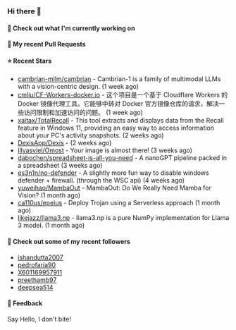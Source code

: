 ### Hi there 👋

#### 👷 Check out what I'm currently working on

#### 🔨 My recent Pull Requests


#### ⭐ Recent Stars

- [cambrian-mllm/cambrian](https://github.com/cambrian-mllm/cambrian) - Cambrian-1 is a family of multimodal LLMs with a vision-centric design. (1 week ago)
- [cmliu/CF-Workers-docker.io](https://github.com/cmliu/CF-Workers-docker.io) - 这个项目是一个基于 Cloudflare Workers 的 Docker 镜像代理工具。它能够中转对 Docker 官方镜像仓库的请求，解决一些访问限制和加速访问的问题。 (1 week ago)
- [xaitax/TotalRecall](https://github.com/xaitax/TotalRecall) - This tool extracts and displays data from the Recall feature in Windows 11, providing an easy way to access information about your PC&#39;s activity snapshots. (2 weeks ago)
- [DexisApp/Dexis](https://github.com/DexisApp/Dexis) -  (2 weeks ago)
- [lllyasviel/Omost](https://github.com/lllyasviel/Omost) - Your image is almost there! (3 weeks ago)
- [dabochen/spreadsheet-is-all-you-need](https://github.com/dabochen/spreadsheet-is-all-you-need) - A nanoGPT pipeline packed in a spreadsheet (3 weeks ago)
- [es3n1n/no-defender](https://github.com/es3n1n/no-defender) - A slightly more fun way to disable windows defender &#43; firewall. (through the WSC api) (4 weeks ago)
- [yuweihao/MambaOut](https://github.com/yuweihao/MambaOut) - MambaOut: Do We Really Need Mamba for Vision? (1 month ago)
- [ca110us/epeius](https://github.com/ca110us/epeius) - Deploy Trojan using a Serverless approach (1 month ago)
- [likejazz/llama3.np](https://github.com/likejazz/llama3.np) - llama3.np is a pure NumPy implementation for Llama 3 model. (1 month ago)

#### 👯 Check out some of my recent followers

- [ishandutta2007](https://github.com/ishandutta2007)
- [pedrofaria90](https://github.com/pedrofaria90)
- [X601169957911](https://github.com/X601169957911)
- [preethamb97](https://github.com/preethamb97)
- [deepsea514](https://github.com/deepsea514)

#### 💬 Feedback

Say Hello, I don't bite!